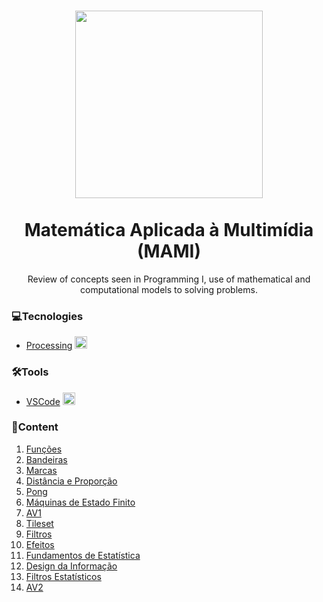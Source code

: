 <h1 align="center">
  <img src="../smd.png" width="300px"><br><br>
  Matemática Aplicada à Multimídia (MAMI)
</h1>

<p align="center">Review of concepts seen in Programming I, use of mathematical and computational models to solving problems.</p>

### 💻Tecnologies
  * [Processing](https://processing.org/) <img src="https://upload.wikimedia.org/wikipedia/commons/thumb/2/2e/Processing_3_logo.png/600px-Processing_3_logo.png" width="20px"> 

### 🛠️Tools
  * [VSCode](https://code.visualstudio.com/) <img src="https://user-images.githubusercontent.com/674621/71187801-14e60a80-2280-11ea-94c9-e56576f76baf.png" width="20px">

### 🎯Content
<ol>
  <li><a href="Aula 1 - Funções/">
    Funções
  </a></li>
  <li><a href="Aula 2 - Bandeiras/">
    Bandeiras
  </a></li>
  <li><a href="Aula 3 - Marcas/">
    Marcas
  </a></li>
  <li><a href="Aula 4 - Distância e Proporção/">
    Distância e Proporção
  </a></li>
  <li><a href="Aula 5 - Pong/">
    Pong
  </a></li>
  <li><a href="Aula 6 - Máquinas de Estado Finito/">
    Máquinas de Estado Finito
  </a></li>
  <li><a href="AV1/">
    AV1
  </a></li>
  <li><a href="Aula 7 - Tileset/">
    Tileset
  </a></li>
  <li><a href="Aula 8 - Filtros/">
    Filtros
  </a></li>
  <li><a href="Aula 9 - Efeitos/">
    Efeitos
  </a></li>
  <li><a href="Aula 10 - Fundamentos de Estatística/">
    Fundamentos de Estatística
  </a></li>
  <li><a href="Aula 11 - Design da Informação/">
    Design da Informação
  </a></li>
  <li><a href="Aula 12 - Filtros Estatísticos/">
    Filtros Estatísticos
  </a></li>
  <li><a href="AV2/">
    AV2
  </a></li>
  
</ol>
